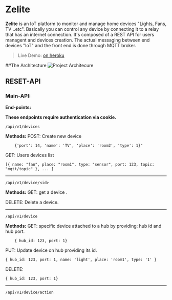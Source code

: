 # Zelite

**Zelite** is an IoT platform to monitor and manage home devices "Lights, Fans, TV ..etc". Basically you can control any device by connecting it to a relay that has an internet connection.
It's composed of a REST API for users managent and devices creation.
The actual messaging between end devices "IoT" and the front end is done through MQTT broker.


> Live Demo: [on heroku](https://zelite.herokuapp.com/)


##The Architecture
![Project Architecure](https://github.com/3omer/zelite/blob/master/spec/arch.jpg?raw=true)


## RESET-API

### Main-API:
**End-points:**

****These endpoints require authentication via cookie.****

    /api/v1/devices
	 
**Methods:**
POST: Create new device

        {'port': 14, 'name': 'TV', 'place': 'room2', 'type': 1}"


GET: Users devices list	

    [{ name: "fan", place: "room1", type: "sensor", port: 123, topic: "mqtt/topic" }, ... ]
 
 ---

    /api/v1/device/<id>

**Methods:**
GET: get a device .


DELETE: Delete a device.	

  ---

    /api/v1/device

**Methods:**
GET: specific device attached to a hub by providing: hub id and hub port.

        { hub_id: 123, port: 1}

PUT: Update device on hub providing its id.	

    { hub_id: 123, port: 1, name: 'light', place: 'room1', type: '1' }
    
DELETE:

    { hub_id: 123, port: 1}

  ---

    /api/v1/device/action

